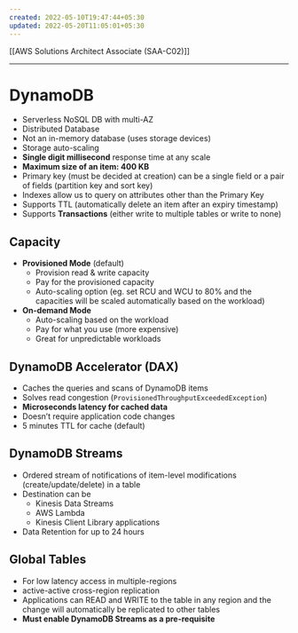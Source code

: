 ```yaml
---
created: 2022-05-10T19:47:44+05:30
updated: 2022-05-20T11:05:01+05:30
---
```

[[AWS Solutions Architect Associate (SAA-C02)]]

---
# DynamoDB
- Serverless NoSQL DB with multi-AZ
- Distributed Database
- Not an in-memory database (uses storage devices)
- Storage auto-scaling
- **Single digit millisecond** response time at any scale
- **Maximum size of an item: 400 KB**
- Primary key (must be decided at creation) can be a single field or a pair of fields (partition key and sort key)
- Indexes allow us to query on attributes other than the Primary Key
- Supports TTL (automatically delete an item after an expiry timestamp)
- Supports **Transactions** (either write to multiple tables or write to none)

## Capacity
- **Provisioned Mode** (default)
	- Provision read & write capacity
	- Pay for the provisioned capacity
	- Auto-scaling option (eg. set RCU and WCU to 80% and the capacities will be scaled automatically based on the workload)
- **On-demand Mode**
	-  Auto-scaling based on the workload
	-  Pay for what you use (more expensive)
	-  Great for unpredictable workloads

## DynamoDB Accelerator (DAX)
-   Caches the queries and scans of DynamoDB items
-   Solves read congestion (`ProvisionedThroughputExceededException`)
-   **Microseconds latency for cached data**
-   Doesn’t require application code changes
-   5 minutes TTL for cache (default)

## DynamoDB Streams
- Ordered stream of notifications of item-level modifications (create/update/delete) in a table
- Destination can be
    -   Kinesis Data Streams
    -   AWS Lambda
    -   Kinesis Client Library applications
-   Data Retention for up to 24 hours

## Global Tables
-   For low latency access in multiple-regions
-   active-active cross-region replication
-   Applications can READ and WRITE to the table in any region and the change will automatically be replicated to other tables
-   **Must enable DynamoDB Streams as a pre-requisite**